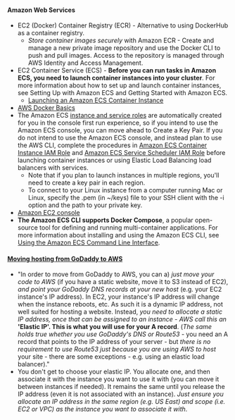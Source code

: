 
#### Amazon Web Services
* EC2 (Docker) Container Registry (ECR) - Alternative to using DockerHub as a container registry.
  * *Store container images securely* with Amazon ECR - Create and manage a new private image repository and use the Docker CLI to push and pull images. Access to the repository is managed through AWS Identity and Access Management. 
* EC2 Container Service (ECS) - **Before you can run tasks in Amazon ECS, you need to launch container instances into your cluster**. For more information about how to set up and launch container instances, see Setting Up with Amazon ECS and Getting Started with Amazon ECS.
  * [Launching an Amazon ECS Container Instance](http://docs.aws.amazon.com/AmazonECS/latest/developerguide/launch_container_instance.html)
* [AWS Docker Basics](http://docs.aws.amazon.com/AmazonECS/latest/developerguide/docker-basics.html)
* The Amazon ECS [instance and service roles](http://docs.aws.amazon.com/AmazonECS/latest/developerguide/get-set-up-for-amazon-ecs.html#create-an-iam-user) are automatically created for you in the console first run experience, so if you intend to use the Amazon ECS console, you can move ahead to Create a Key Pair. If you do not intend to use the Amazon ECS console, and instead plan to use the AWS CLI, complete the procedures in [Amazon ECS Container Instance IAM Role](http://docs.aws.amazon.com/AmazonECS/latest/developerguide/instance_IAM_role.html) and [Amazon ECS Service Scheduler IAM Role](http://docs.aws.amazon.com/AmazonECS/latest/developerguide/service_IAM_role.html) before launching container instances or using Elastic Load Balancing load balancers with services.
  * Note that if you plan to launch instances in multiple regions, you'll need to create a key pair in each region.
  * To connect to your Linux instance from a computer running Mac or Linux, specify the .pem (in ~/keys) file to your SSH client with the -i option and the path to your private key.
* [Amazon EC2 console](https://console.aws.amazon.com/ec2/)
* **The Amazon ECS CLI supports Docker Compose**, a popular open-source tool for defining and running multi-container applications. For more information about installing and using the Amazon ECS CLI, see [Using the Amazon ECS Command Line Interface](http://docs.aws.amazon.com/AmazonECS/latest/developerguide/ECS_CLI.html).

#### [Moving hosting from GoDaddy to AWS](http://serverfault.com/questions/611805/switching-hosting-from-godaddy-to-aws)
* "In order to move from GoDaddy to AWS, you can a) *just move your code to AWS* (if you have a static website, move it to S3 instead of EC2), *and point your GoDaddy DNS records at your new host* (e.g. your EC2 instance's IP address). In EC2, your instance's IP address will change when the instance reboots, etc. As such it is a dynamic IP address, not well suited for hosting a website. Instead, *you need to allocate a static IP address, once that can be assigned to an instance - AWS call this an* **'Elastic IP'. This is what you will use for your A record**. (*The same holds true whether you use GoDaddy's DNS or Route53* - you need an A record that points to the IP address of your server - but *there is no requirement to use Route53 just because you are using AWS to host* your site - there are some exceptions - e.g. using an elastic load balancer)."
* You don't get to choose your elastic IP. You allocate one, and then associate it with the instance you want to use it with (you can move it between instances if needed). It remains the same until you release the IP address (even it is not associated with an instance). *Just ensure you allocate an IP address in the same region (e.g. US East) and scope (i.e. EC2 or VPC) as the instance you want to associate it with*.